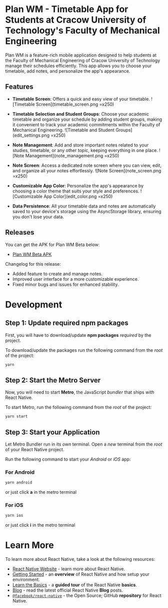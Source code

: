 # Plan WM - Timetable App for Students at Cracow University of Technology's Faculty of Mechanical Engineering

Plan WM is a feature-rich mobile application designed to help students at the Faculty of Mechanical Engineering of Cracow University of Technology manage their schedules efficiently. This app allows you to choose your timetable, add notes, and personalize the app's appearance.

## Features

- **Timetable Screen**: Offers a quick and easy view of your timetable.
![Timetable Screen](timetable_screen.png =x250)

- **Timetable Selection and Student Groups**: Choose your academic timetable and organize your schedule by adding student groups, making it convenient to track your academic commitments within the Faculty of Mechanical Engineering.
![Timetable and Student Groups](edit_settings.png =x250)

- **Note Management**: Add and store important notes related to your studies, timetable, or any other topic, keeping everything in one place.
![Note Management](note_management.png =x250)

- **Note Screen**: Access a dedicated note screen where you can view, edit, and organize all your notes effortlessly.
![Note Screen](note_screen.png =x250)

- **Customizable App Color**: Personalize the app's appearance by choosing a color theme that suits your style and preferences.
![Customizable App Color](edit_color.png =x250)

- **Data Persistence**: All your timetable data and notes are automatically saved to your device's storage using the AsyncStorage library, ensuring you don't lose your data.


## Releases

You can get the APK for Plan WM Beta below:

- [Plan WM Beta APK](https://drive.google.com/file/d/14TitxuKj4EFy4gIunoPOs5OZnGces6vh/view?usp=drivesdk)

Changelog for this release:

- Added feature to create and manage notes.
- Improved user interface for a more customizable experience.
- Fixed minor bugs and issues for enhanced stability.

<!--- Installation

[Include installation instructions here if applicable]

Usage

[Provide instructions on how students can use Plan WM]

Contributing

[If you want to encourage contributions, provide guidelines here]

License

[Specify the license you are using for your project]-->




# Development

## Step 1: Update required npm packages

First, you will have to download/update **npm packages** _required_ by the project.

To download/update the packages run the following command from the _root_ of the project:

```bash
yarn
```

## Step 2: Start the Metro Server

Now, you will need to start **Metro**, the JavaScript _bundler_ that ships _with_ React Native.

To start Metro, run the following command from the _root_ of the project:

```bash
yarn start
```

## Step 3: Start your Application

Let Metro Bundler run in its _own_ terminal. Open a _new_ terminal from the _root_ of your React Native project. 

Run the following command to start your _Android_ or _iOS_ app:

### For Android

```bash
yarn android
``` 
or just click **a** in the metro terminal

### For iOS

```bash
yarn ios
```
or just click **i** in the metro terminal

# Learn More

To learn more about React Native, take a look at the following resources:

- [React Native Website](https://reactnative.dev) - learn more about React Native.
- [Getting Started](https://reactnative.dev/docs/environment-setup) - an **overview** of React Native and how setup your environment.
- [Learn the Basics](https://reactnative.dev/docs/getting-started) - a **guided tour** of the React Native **basics**.
- [Blog](https://reactnative.dev/blog) - read the latest official React Native **Blog** posts.
- [`@facebook/react-native`](https://github.com/facebook/react-native) - the Open Source; GitHub **repository** for React Native.
